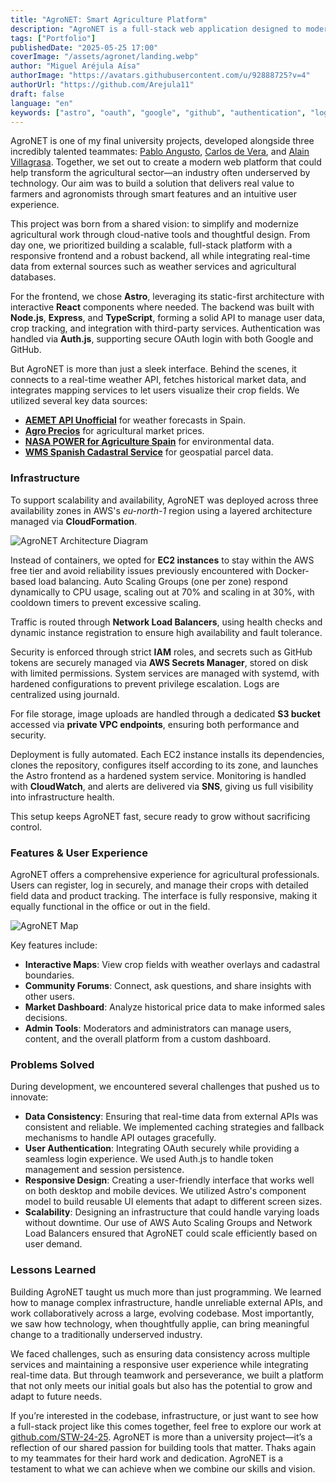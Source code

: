 ```yaml
---
title: "AgroNET: Smart Agriculture Platform"
description: "AgroNET is a full-stack web application designed to modernize agricultural practices through smart features and real-time data integration. Built with Astro, Node.js, and AWS, it offers crop management, weather tracking, and community forums for farmers and agronomists."
tags: ["Portfolio"]
publishedDate: "2025-05-25 17:00"
coverImage: "/assets/agronet/landing.webp"
author: "Miguel Aréjula Aísa"
authorImage: "https://avatars.githubusercontent.com/u/92888725?v=4"
authorUrl: "https://github.com/Arejula11"
draft: false
language: "en"
keywords: ["astro", "oauth", "google", "github", "authentication", "login", "portfolio", "agronet", "agriculture", "web development", "web app", "full stack", "astro framework", "node.js", "express", "api", "agronomy", "agricultural technology"]
---
```



AgroNET is one of my final university projects, developed alongside three incredibly talented teammates: [Pablo Angusto](https://github.com/pabloangusto), [Carlos de Vera](https://github.com/carloss4dv), and [Alain Villagrasa](https://github.com/Str1ien). Together, we set out to create a modern web platform that could help transform the agricultural sector—an industry often underserved by technology. Our aim was to build a solution that delivers real value to farmers and agronomists through smart features and an intuitive user experience.

This project was born from a shared vision: to simplify and modernize agricultural work through cloud-native tools and thoughtful design. From day one, we prioritized building a scalable, full-stack platform with a responsive frontend and a robust backend, all while integrating real-time data from external sources such as weather services and agricultural databases.

For the frontend, we chose **Astro**, leveraging its static-first architecture with interactive **React** components where needed. The backend was built with **Node.js**, **Express**, and **TypeScript**, forming a solid API to manage user data, crop tracking, and integration with third-party services. Authentication was handled via **Auth.js**, supporting secure OAuth login with both Google and GitHub.

But AgroNET is more than just a sleek interface. Behind the scenes, it connects to a real-time weather API, fetches historical market data, and integrates mapping services to let users visualize their crop fields. We utilized several key data sources:

* **[AEMET API Unofficial](https://github.com/carloss4dv/aemet_api_wrapper_unofficial)** for weather forecasts in Spain.
* **[Agro Precios](https://github.com/carloss4dv/agro-precios)** for agricultural market prices.
* **[NASA POWER for Agriculture Spain](https://github.com/carloss4dv/nasa-power-for-agriculture-spain)** for environmental data.
* **[WMS Spanish Cadastral Service](https://www.catastro.hacienda.gob.es/esp/wms.asp)** for geospatial parcel data.

### Infrastructure

To support scalability and availability, AgroNET was deployed across three availability zones in AWS's *eu-north-1* region using a layered architecture managed via **CloudFormation**.

![AgroNET Architecture Diagram](/assets/agronet/infra.jpeg)

Instead of containers, we opted for **EC2 instances** to stay within the AWS free tier and avoid reliability issues previously encountered with Docker-based load balancing. Auto Scaling Groups (one per zone) respond dynamically to CPU usage, scaling out at 70% and scaling in at 30%, with cooldown timers to prevent excessive scaling.

Traffic is routed through **Network Load Balancers**, using health checks and dynamic instance registration to ensure high availability and fault tolerance.

Security is enforced through strict **IAM** roles, and secrets such as GitHub tokens are securely managed via **AWS Secrets Manager**, stored on disk with limited permissions. System services are managed with systemd, with hardened configurations to prevent privilege escalation. Logs are centralized using journald.

For file storage, image uploads are handled through a dedicated **S3 bucket** accessed via **private VPC endpoints**, ensuring both performance and security.

Deployment is fully automated. Each EC2 instance installs its dependencies, clones the repository, configures itself according to its zone, and launches the Astro frontend as a hardened system service. Monitoring is handled with **CloudWatch**, and alerts are delivered via **SNS**, giving us full visibility into infrastructure health.

This setup keeps AgroNET fast, secure ready to grow without sacrificing control.

### Features & User Experience

AgroNET offers a comprehensive experience for agricultural professionals. Users can register, log in securely, and manage their crops with detailed field data and product tracking. The interface is fully responsive, making it equally functional in the office or out in the field.

![AgroNET Map](/assets/agronet/mapa.webp)

Key features include:

* **Interactive Maps**: View crop fields with weather overlays and cadastral boundaries.
* **Community Forums**: Connect, ask questions, and share insights with other users.
* **Market Dashboard**: Analyze historical price data to make informed sales decisions.
* **Admin Tools**: Moderators and administrators can manage users, content, and the overall platform from a custom dashboard.

### Problems Solved
During development, we encountered several challenges that pushed us to innovate:
* **Data Consistency**: Ensuring that real-time data from external APIs was consistent and reliable. We implemented caching strategies and fallback mechanisms to handle API outages gracefully.
* **User Authentication**: Integrating OAuth securely while providing a seamless login experience. We used Auth.js to handle token management and session persistence.
* **Responsive Design**: Creating a user-friendly interface that works well on both desktop and mobile devices. We utilized Astro's component model to build reusable UI elements that adapt to different screen sizes.
* **Scalability**: Designing an infrastructure that could handle varying loads without downtime. Our use of AWS Auto Scaling Groups and Network Load Balancers ensured that AgroNET could scale efficiently based on user demand.


### Lessons Learned

Building AgroNET taught us much more than just programming. We learned how to manage complex infrastructure, handle unreliable external APIs, and work collaboratively across a large, evolving codebase. Most importantly, we saw how technology, when thoughtfully applie, can bring meaningful change to a traditionally underserved industry.

We faced challenges, such as ensuring data consistency across multiple services and maintaining a responsive user experience while integrating real-time data. But through teamwork and perseverance, we built a platform that not only meets our initial goals but also has the potential to grow and adapt to future needs.


If you’re interested in the codebase, infrastructure, or just want to see how a full-stack project like this comes together, feel free to explore our work at [github.com/STW-24-25](https://github.com/STW-24-25). AgroNET is more than a university project—it’s a reflection of our shared passion for building tools that matter.  Thaks again to my teammates for their hard work and dedication. AgroNET is a testament to what we can achieve when we combine our skills and vision.

